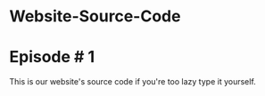 Website-Source-Code
===================
Episode # 1
===================

This is our website's source code if you're too lazy type it yourself.

